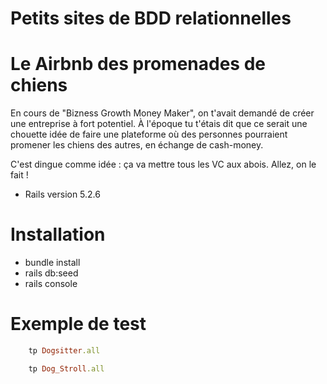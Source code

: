 # Petits sites de BDD relationnelles

# Le Airbnb des promenades de chiens

En cours de "Bizness Growth Money Maker", on t'avait demandé de créer une entreprise à fort potentiel. À l'époque tu t'étais dit que ce serait une chouette idée de faire une plateforme où des personnes pourraient promener les chiens des autres, en échange de cash-money.

C'est dingue comme idée : ça va mettre tous les VC aux abois. Allez, on le fait !

* Rails version 5.2.6

# Installation

* bundle install
* rails db:seed
* rails console

# Exemple de test

```ruby
    tp Dogsitter.all
```

```ruby
    tp Dog_Stroll.all
```